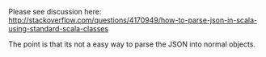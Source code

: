 Please see discussion here:
http://stackoverflow.com/questions/4170949/how-to-parse-json-in-scala-using-standard-scala-classes

The point is that its not a easy way to parse the JSON into normal objects.
